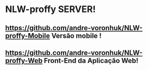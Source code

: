 # NLW-proffy SERVER!

## https://github.com/andre-voronhuk/NLW-proffy-Mobile Versão mobile !

## https://github.com/andre-voronhuk/NLW-proffy-Web Front-End da Aplicação Web!
